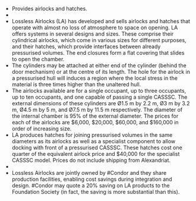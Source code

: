 - Provides airlocks and hatches.
-
- Lossless Airlocks (LA) has developed and sells airlocks and hatches that operate with almost no loss of atmosphere to space on opening. LA offers systems in several designs and sizes. These comprise their cylindrical airlocks, which come in various sizes for different purposes, and their hatches, which provide interfaces between already pressurised volumes. The end closures form a flat covering that slides to open the chamber.
- The cylinders may be attached at either end of the cylinder (behind the door mechanism) or at the centre of its length. The hole for the airlock in a pressurised hull will induces a region where the local stress in the material is three times higher than the unaltered hull.
- The airlocks available are for a single occupant, up to three occupants, up to ten occupants, and one capable of passing a single CASSSC. The external dimensions of these cylinders are Ø1.5 m by 2.2 m, Ø3 m by 3.2 m, Ø4.5 m by 5 m, and Ø7.5 m by 11.5 m respectively. The diameter of the internal chamber is 95% of the external diameter. The prices for each of the airlocks are $6,000, $20,000, $60,000, and $160,000 in order of increasing size.
- LA produces hatches for joining pressurised volumes in the same diameters as its airlocks as well as a specialist component to allow docking with front of a pressurised CASSSC. These hatches cost one quarter of the equivalent airlock price and $40,000 for the specialist CASSSC model. Prices do not include shipping from Alexandriat.
-
- Lossless Airlocks are jointly owned by #Condor and they share production facilities, enabling cost savings during integration and design. #Condor may quote a 20% saving on LA products to the Foundation Society (in fact, the saving is more substantial than this).